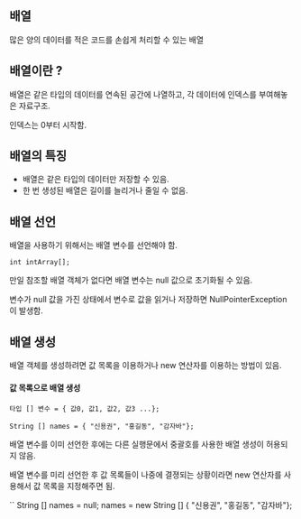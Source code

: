 ## 배열

많은 양의 데이터를 적은 코드를 손쉽게 처리할 수 있는 배열

## 배열이란 ?

배열은 같은 타입의 데이터를 연속된 공간에 나열하고, 각 데이터에 인덱스를 부여해놓은 자료구조.

인덱스는 0부터 시작함.

## 배열의 특징
- 배열은 같은 타입의 데이터만 저장할 수 있음.
- 한 번 생성된 배열은 길이를 늘리거나 줄일 수 없음.

## 배열 선언

배열을 사용하기 위해서는 배열 변수를 선언해야 함.

```
int intArray[];
```

만일 참조할 배열 객체가 없다면 배열 변수는 null 값으로 초기화될 수 있음.

변수가 null 값을 가진 상태에서 변수로 값을 읽거나 저장하면 NullPointerException이 발생함.

## 배열 생성 

배열 객체를 생성하려면 값 목록을 이용하거나 new 연산자를 이용하는 방법이 있음.

#### 값 목록으로 배열 생성

```
타입 [] 변수 = { 값0, 값1, 값2, 값3 ...};
```

```
String [] names = { "신용권", "홍길동", "감자바"};
```

배열 변수를 이미 선언한 후에는 다른 실행문에서 중괄호를 사용한 배열 생성이 허용되지 않음.

배열 변수를 미리 선언한 후 값 목록들이 나중에 결졍되는 상황이라면 new 연산자를 사용해서 값 목록을 지정해주면 됨.

``
String [] names = null;
names = new String [] { "신용권", "홍길동", "감자바"};
```

